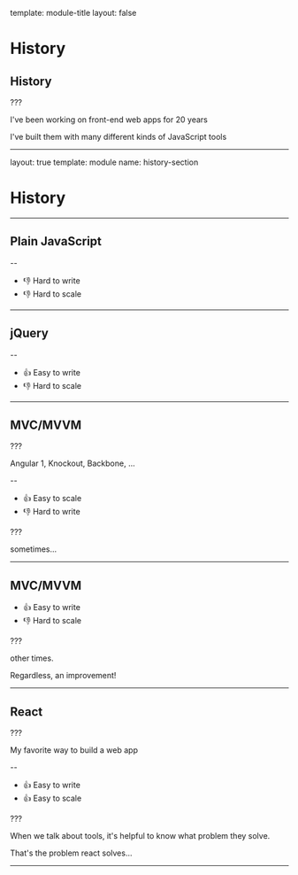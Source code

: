 
template: module-title
layout: false

# History
## History

???

I've been working on front-end web apps for 20 years

I've built them with many different kinds of JavaScript tools

---

layout: true
template: module
name: history-section

# History

---

## Plain JavaScript

--

* 👎 Hard to write
* 👎 Hard to scale

---

## jQuery

--

* 👍 Easy to write
* 👎 Hard to scale

---

## MVC/MVVM

???

Angular 1, Knockout, Backbone, ...

--

* 👍 Easy to scale
* 👎 Hard to write

???

sometimes...

---
## MVC/MVVM

* 👍 Easy to write
* 👎 Hard to scale

???

other times.

Regardless, an improvement!

---

## React

???

My favorite way to build a web app

--

* 👍 Easy to write
* 👍 Easy to scale

???

When we talk about tools, it's helpful to know what problem they solve.

That's the problem react solves...

---

